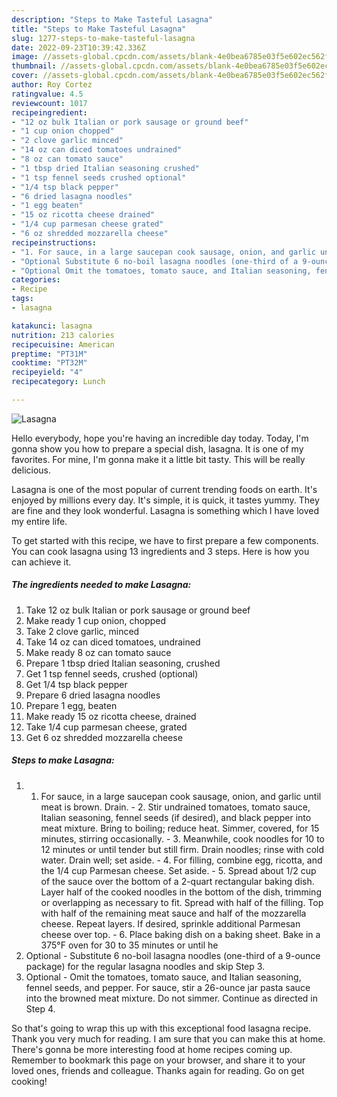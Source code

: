 ```yaml
---
description: "Steps to Make Tasteful Lasagna"
title: "Steps to Make Tasteful Lasagna"
slug: 1277-steps-to-make-tasteful-lasagna
date: 2022-09-23T10:39:42.336Z
image: //assets-global.cpcdn.com/assets/blank-4e0bea6785e03f5e602ec562f230caae08da540cada707380b4fe1bbebba43da.png
thumbnail: //assets-global.cpcdn.com/assets/blank-4e0bea6785e03f5e602ec562f230caae08da540cada707380b4fe1bbebba43da.png
cover: //assets-global.cpcdn.com/assets/blank-4e0bea6785e03f5e602ec562f230caae08da540cada707380b4fe1bbebba43da.png
author: Roy Cortez
ratingvalue: 4.5
reviewcount: 1017
recipeingredient:
- "12 oz bulk Italian or pork sausage or ground beef"
- "1 cup onion chopped"
- "2 clove garlic minced"
- "14 oz can diced tomatoes undrained"
- "8 oz can tomato sauce"
- "1 tbsp dried Italian seasoning crushed"
- "1 tsp fennel seeds crushed optional"
- "1/4 tsp black pepper"
- "6 dried lasagna noodles"
- "1 egg beaten"
- "15 oz ricotta cheese drained"
- "1/4 cup parmesan cheese grated"
- "6 oz shredded mozzarella cheese"
recipeinstructions:
- "1. For sauce, in a large saucepan cook sausage, onion, and garlic until meat is brown. Drain. 2. Stir undrained tomatoes, tomato sauce, Italian seasoning, fennel seeds (if desired), and black pepper into meat mixture. Bring to boiling; reduce heat. Simmer, covered, for 15 minutes, stirring occasionally. 3. Meanwhile, cook noodles for 10 to 12 minutes or until tender but still firm. Drain noodles; rinse with cold water. Drain well; set aside. 4. For filling, combine egg, ricotta, and the 1/4 cup Parmesan cheese. Set aside. 5. Spread about 1/2 cup of the sauce over the bottom of a 2-quart rectangular baking dish. Layer half of the cooked noodles in the bottom of the dish, trimming or overlapping as necessary to fit. Spread with half of the filling. Top with half of the remaining meat sauce and half of the mozzarella cheese. Repeat layers. If desired, sprinkle additional Parmesan cheese over top. 6. Place baking dish on a baking sheet. Bake in a 375°F oven for 30 to 35 minutes or until he"
- "Optional Substitute 6 no-boil lasagna noodles (one-third of a 9-ounce package) for the regular lasagna noodles and skip Step 3."
- "Optional Omit the tomatoes, tomato sauce, and Italian seasoning, fennel seeds, and pepper. For sauce, stir a 26-ounce jar pasta sauce into the browned meat mixture. Do not simmer. Continue as directed in Step 4."
categories:
- Recipe
tags:
- lasagna

katakunci: lasagna 
nutrition: 213 calories
recipecuisine: American
preptime: "PT31M"
cooktime: "PT32M"
recipeyield: "4"
recipecategory: Lunch

---
```



![Lasagna](//assets-global.cpcdn.com/assets/blank-4e0bea6785e03f5e602ec562f230caae08da540cada707380b4fe1bbebba43da.png)

Hello everybody, hope you're having an incredible day today. Today, I'm gonna show you how to prepare a special dish, lasagna. It is one of my favorites. For mine, I'm gonna make it a little bit tasty. This will be really delicious.



Lasagna is one of the most popular of current trending foods on earth. It's enjoyed by millions every day. It's simple, it is quick, it tastes yummy. They are fine and they look wonderful. Lasagna is something which I have loved my entire life.


To get started with this recipe, we have to first prepare a few components. You can cook lasagna using 13 ingredients and 3 steps. Here is how you can achieve it.

<!--inarticleads1-->

##### The ingredients needed to make Lasagna:

1. Take 12 oz bulk Italian or pork sausage or ground beef
1. Make ready 1 cup onion, chopped
1. Take 2 clove garlic, minced
1. Take 14 oz can diced tomatoes, undrained
1. Make ready 8 oz can tomato sauce
1. Prepare 1 tbsp dried Italian seasoning, crushed
1. Get 1 tsp fennel seeds, crushed (optional)
1. Get 1/4 tsp black pepper
1. Prepare 6 dried lasagna noodles
1. Prepare 1 egg, beaten
1. Make ready 15 oz ricotta cheese, drained
1. Take 1/4 cup parmesan cheese, grated
1. Get 6 oz shredded mozzarella cheese




<!--inarticleads2-->

##### Steps to make Lasagna:

1. 1. For sauce, in a large saucepan cook sausage, onion, and garlic until meat is brown. Drain. - 2. Stir undrained tomatoes, tomato sauce, Italian seasoning, fennel seeds (if desired), and black pepper into meat mixture. Bring to boiling; reduce heat. Simmer, covered, for 15 minutes, stirring occasionally. - 3. Meanwhile, cook noodles for 10 to 12 minutes or until tender but still firm. Drain noodles; rinse with cold water. Drain well; set aside. - 4. For filling, combine egg, ricotta, and the 1/4 cup Parmesan cheese. Set aside. - 5. Spread about 1/2 cup of the sauce over the bottom of a 2-quart rectangular baking dish. Layer half of the cooked noodles in the bottom of the dish, trimming or overlapping as necessary to fit. Spread with half of the filling. Top with half of the remaining meat sauce and half of the mozzarella cheese. Repeat layers. If desired, sprinkle additional Parmesan cheese over top. - 6. Place baking dish on a baking sheet. Bake in a 375°F oven for 30 to 35 minutes or until he
1. Optional - Substitute 6 no-boil lasagna noodles (one-third of a 9-ounce package) for the regular lasagna noodles and skip Step 3.
1. Optional - Omit the tomatoes, tomato sauce, and Italian seasoning, fennel seeds, and pepper. For sauce, stir a 26-ounce jar pasta sauce into the browned meat mixture. Do not simmer. Continue as directed in Step 4.




So that's going to wrap this up with this exceptional food lasagna recipe. Thank you very much for reading. I am sure that you can make this at home. There's gonna be more interesting food at home recipes coming up. Remember to bookmark this page on your browser, and share it to your loved ones, friends and colleague. Thanks again for reading. Go on get cooking!

